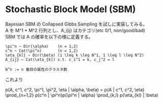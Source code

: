 # Stochastic Block Model (SBM)

Bayesian SBM の Collapsed Gibbs Sampling を試しに実装してみる。   
A を M^1 * M^2 行列とし、A_{ij} はカテゴリ(etc 0/1, non/good/bad)  
SBM では A の確率を以下の様に定義する。   

    \pi^n ~ Dir(\alpha)    (n = 1,2)
    c^n ~ Cat(\pi^n)       (n = 1,2)
    \eta_{kl} ~ Dir(\beta) (1 \leq k \leq N^1, 1 \leq l \leq N^2)
    A_{ij} ~ Cat(\eta_{k]) s.t. c_i^1 = k, c_j^2 = l

    N^n := n 番目の属性のクラスタ数
    
これより

   p(A, c^1, c^2, \pi^1, \pi^2, \eta | \alpha, \beta)
   = p(A | c^1, c^2, \eta) 
     \prod_{n=1,2} p(c^n | \pi^n)p(\pi^n | \alpha)
     \prod_{k,l} p(\eta_{kl} | \beta)
